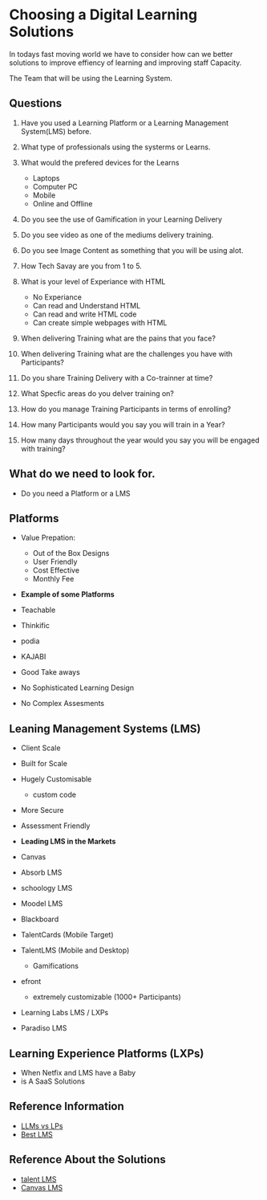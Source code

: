 # Choosing a Digital Learning Solutions
In todays fast moving world we have to consider how can we better solutions to improve effiency of learning and improving staff Capacity. 

The Team that will be using the Learning System. 

## Questions 
 1. Have you used a Learning Platform or a Learning Management System(LMS) before. 
 2.  What type of professionals using the systerms or Learns. 
 3. What would the prefered devices for the Learns 
     - Laptops
     - Computer PC 
     - Mobile 
     - Online and Offline 

 4. Do you see the use of Gamification in your Learning Delivery 
 5. Do you see video as one of the mediums delivery training. 
 6. Do you see Image Content as something that you will be using alot. 
 7. How Tech Savay are you from 1 to 5. 
 8. What is your level of Experiance with HTML 
     - No Experiance 
     - Can read and Understand HTML 
     - Can read and write HTML code 
     - Can create simple webpages with HTML

 9. When delivering Training what are the pains that you face? 
 10. When delivering Training what are the challenges you have with Participants?
 11. Do you share Training Delivery with a Co-trainner at time?
 12. What Specfic areas do you delver training on?
 13. How do you manage Training Participants in terms of enrolling?
 14. How many Participants would you say you will train in a Year?
 15. How many days throughout the year would you say you will be engaged with training?





## What do we need to look for. 
- Do you need a Platform or a LMS 

## Platforms 
 - Value Prepation:
 	- Out of the Box Designs 
 	- User Friendly 
 	- Cost Effective 
 	 - Monthly Fee

 - **Example of some Platforms** 
  - Teachable 
  - Thinkific 
  - podia 
  - KAJABI 

 - Good Take aways 
  - No Sophisticated Learning Design 
  - No Complex Assesments 

## Leaning Management Systems (LMS) 
 - Client Scale 
 - Built for Scale 
 - Hugely Customisable 
     - custom code 
 - More Secure 
 - Assessment Friendly 

 - **Leading LMS in the Markets** 
  - Canvas
  - Absorb LMS 
  - schoology LMS 
  - Moodel LMS
  - Blackboard
  - TalentCards (Mobile Target)
  - TalentLMS (Mobile and Desktop)
    - Gamifications 
  - efront 
    - extremely customizable (1000+ Participants)
  - Learning Labs LMS / LXPs
  - Paradiso LMS  

## Learning Experience Platforms (LXPs)
 - When Netfix and LMS have a Baby 
 - is A SaaS Solutions 



## Reference Information 
- [LLMs vs LPs](https://www.youtube.com/watch?v=ahDA0v9aA8Q)
- [Best LMS](https://www.youtube.com/watch?v=n-zxq3Itg6w)



## Reference About the Solutions 
- [talent LMS](https://www.youtube.com/watch?v=ulxTuHGo4rw)
- [Canvas LMS](https://www.youtube.com/watch?v=IJIP0XCy9s0&list=PLit_70db88TTVKUlrn-xdwO02QtVN5JzP)




